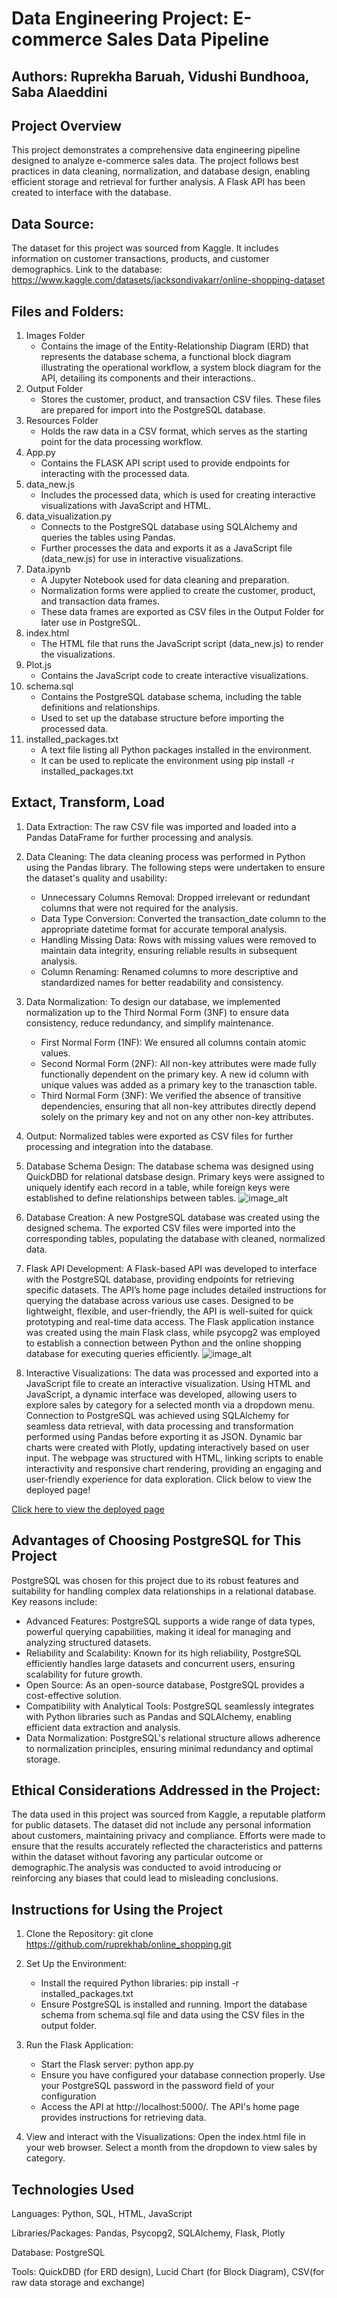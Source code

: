 # Data Engineering Project: E-commerce Sales Data Pipeline
## Authors: Ruprekha Baruah, Vidushi Bundhooa, Saba Alaeddini 
## Project Overview
This project demonstrates a comprehensive data engineering pipeline designed to analyze e-commerce sales data. The project follows best practices in data cleaning, normalization, and database design, enabling efficient storage and retrieval for further analysis. A Flask API has been created to interface with the database.

## Data Source: 
The dataset for this project was sourced from Kaggle. It includes information on customer transactions, products, and customer demographics. Link to the database:
https://www.kaggle.com/datasets/jacksondivakarr/online-shopping-dataset

## Files and Folders:
1) Images Folder
    * Contains the image of the Entity-Relationship Diagram (ERD) that represents the database schema, a functional block diagram illustrating the operational workflow, a system block diagram for the API, detailing its components and their interactions..
2) Output Folder
    * Stores the customer, product, and transaction CSV files. These files are prepared for import into the PostgreSQL database.
3) Resources Folder
    * Holds the raw data in a CSV format, which serves as the starting point for the data processing workflow.
4) App.py
    * Contains the FLASK API script used to provide endpoints for interacting with the processed data.
5) data_new.js
    * Includes the processed data, which is used for creating interactive visualizations with JavaScript and HTML.
6) data_visualization.py
    * Connects to the PostgreSQL database using SQLAlchemy and queries the tables using Pandas.
    * Further processes the data and exports it as a JavaScript file (data_new.js) for use in interactive visualizations.   
7) Data.ipynb
    * A Jupyter Notebook used for data cleaning and preparation.
    * Normalization forms were applied to create the customer, product, and transaction data frames.
    * These data frames are exported as CSV files in the Output Folder for later use in PostgreSQL.
8) index.html
    * The HTML file that runs the JavaScript script (data_new.js) to render the visualizations.
9) Plot.js
    * Contains the JavaScript code to create interactive visualizations.
10) schema.sql
    * Contains the PostgreSQL database schema, including the table definitions and relationships.
    * Used to set up the database structure before importing the processed data.
11) installed_packages.txt  
    * A text file listing all Python packages installed in the environment.
    * It can be used to replicate the environment using pip install -r installed_packages.txt
    


## Extact, Transform, Load 
1. Data Extraction: The raw CSV file was imported and loaded into a Pandas DataFrame for further processing and analysis.
2. Data Cleaning: The data cleaning process was performed in Python using the Pandas library. The following steps were undertaken to ensure the dataset's quality and usability:
    * Unnecessary Columns Removal: Dropped irrelevant or redundant columns that were not required for the analysis.
    * Data Type Conversion: Converted the transaction_date column to the appropriate datetime format for accurate temporal analysis.
    * Handling Missing Data: Rows with missing values were removed to maintain data integrity, ensuring reliable results in subsequent analysis.
    * Column Renaming: Renamed columns to more descriptive and standardized names for better readability and consistency.
      
3. Data Normalization: To design our database, we implemented normalization up to the Third Normal Form (3NF) to ensure data consistency, reduce redundancy, and simplify maintenance.
    * First Normal Form (1NF): We ensured all columns contain atomic values.
    * Second Normal Form (2NF): All non-key attributes were made fully functionally dependent on the primary key. A new id column with unique values was added as a primary key to the tranasction table. 
    * Third Normal Form (3NF): We verified the absence of transitive dependencies, ensuring that all non-key attributes directly depend solely on the primary key and not on any other non-key attributes.

4. Output: Normalized tables were exported as CSV files for further processing and integration into the database.
5. Database Schema Design: The database schema was designed using QuickDBD for relational datsbase design. Primary keys were assigned to uniquely identify each record in a table, while foreign keys were established to define relationships between tables. 
![image_alt](https://github.com/ruprekhab/online_shopping/blob/main/Images/ERD.png)

6. Database Creation: A new PostgreSQL database was created using the designed schema.
The exported CSV files were imported into the corresponding tables, populating the database with cleaned, normalized data.
7. Flask API Development: A Flask-based API was developed to interface with the PostgreSQL database, providing endpoints for retrieving specific datasets. The API’s home page includes detailed instructions for querying the database across various use cases. Designed to be lightweight, flexible, and user-friendly, the API is well-suited for quick prototyping and real-time data access. The Flask application instance was created using the main Flask class, while psycopg2 was employed to establish a connection between Python and the online shopping database for executing queries efficiently.
![image_alt](https://github.com/ruprekhab/online_shopping/blob/main/Images/Flask_API.png)

8. Interactive Visualizations: The data was processed and exported into a JavaScript file to create an interactive visualization. Using HTML and JavaScript, a dynamic interface was developed, allowing users to explore sales by category for a selected month via a dropdown menu. Connection to PostgreSQL was achieved using SQLAlchemy for seamless data retrieval, with data processing and transformation performed using Pandas before exporting it as JSON. Dynamic bar charts were created with Plotly, updating interactively based on user input. The webpage was structured with HTML, linking scripts to enable interactivity and responsive chart rendering, providing an engaging and user-friendly experience for data exploration. Click below to view the deployed page!
   
  [Click here to view the deployed page](https://ruprekhab.github.io/online_shopping/)

   
## Advantages of Choosing PostgreSQL for This Project
PostgreSQL was chosen for this project due to its robust features and suitability for handling complex data relationships in a relational database. Key reasons include:
* Advanced Features: PostgreSQL supports a wide range of data types, powerful querying capabilities, making it ideal for managing and analyzing structured datasets.
* Reliability and Scalability: Known for its high reliability, PostgreSQL efficiently handles large datasets and concurrent users, ensuring scalability for future growth.
* Open Source: As an open-source database, PostgreSQL provides a cost-effective solution.
* Compatibility with Analytical Tools: PostgreSQL seamlessly integrates with Python libraries such as Pandas and SQLAlchemy, enabling efficient data extraction and analysis.
* Data Normalization: PostgreSQL's relational structure allows adherence to normalization principles, ensuring minimal redundancy and optimal storage.

## Ethical Considerations Addressed in the Project:
The data used in this project was sourced from Kaggle, a reputable platform for public datasets. The dataset did not include any personal information about customers, maintaining privacy and compliance. Efforts were made to ensure that the results accurately reflected the characteristics and patterns within the dataset without favoring any particular outcome or demographic.The analysis was conducted to avoid introducing or reinforcing any biases that could lead to misleading conclusions. 

## Instructions for Using the Project
1. Clone the Repository:
git clone https://github.com/ruprekhab/online_shopping.git

2. Set Up the Environment:
    * Install the required Python libraries:
        pip install -r installed_packages.txt
    * Ensure PostgreSQL is installed and running. Import the database schema from schema.sql file and data using the CSV files in the output folder.

3. Run the Flask Application:
    * Start the Flask server: python app.py
    * Ensure you have configured your database connection properly. Use your PostgreSQL password in the password field of your configuration
    * Access the API at http://localhost:5000/. The API's home page provides instructions for retrieving data.

4. View and interact with the Visualizations: Open the index.html file in your web browser. Select a month from the dropdown to view sales by category.

## Technologies Used

Languages: Python, SQL, HTML, JavaScript

Libraries/Packages: Pandas, Psycopg2, SQLAlchemy, Flask, Plotly

Database: PostgreSQL

Tools: QuickDBD (for ERD design), Lucid Chart (for Block Diagram), CSV(for raw data storage and exchange)






    










